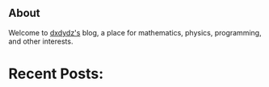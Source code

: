 ## About


Welcome to [dxdydz's](/about) blog, a place for mathematics, physics, programming, and other interests.

# Recent Posts: